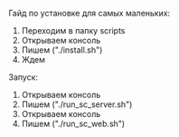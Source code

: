 Гайд по установке для самых маленьких:
1. Переходим в папку scripts 
2. Открываем консоль
3. Пишем ("./install.sh")
4. Ждем

Запуск:
1. Открываем консоль
2. Пишем ("./run_sc_server.sh")
3. Открываем консоль
4. Пишем ("./run_sc_web.sh")
